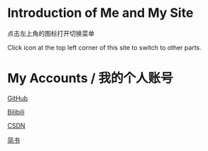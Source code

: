 # Introduction of Me and My Site
点击左上角的图标打开切换菜单

Click icon at the top left corner of this site to switch to other parts.
# My Accounts / 我的个人账号
[GitHub](https://github.com/Yang-Xijie)

[Bilibili](https://space.bilibili.com/24502827)

[CSDN](https://blog.csdn.net/qq_45379253)

[简书](https://www.jianshu.com/u/76b034c9f995)

